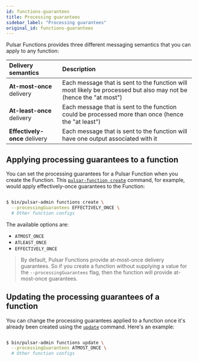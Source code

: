 ```yaml
---
id: functions-guarantees
title: Processing guarantees
sidebar_label: "Processing guarantees"
original_id: functions-guarantees
---
```


Pulsar Functions provides three different messaging semantics that you can apply to any function:

Delivery semantics | Description
:------------------|:-------
**At-most-once** delivery | Each message that is sent to the function will most likely be processed but also may not be (hence the "at most")
**At-least-once** delivery | Each message that is sent to the function could be processed more than once (hence the "at least")
**Effectively-once** delivery | Each message that is sent to the function will have one output associated with it

## Applying processing guarantees to a function

You can set the processing guarantees for a Pulsar Function when you create the Function. This [`pulsar-function create`](reference-pulsar-admin.md#create-1) command, for example, would apply effectively-once guarantees to the Function:

```bash

$ bin/pulsar-admin functions create \
  --processingGuarantees EFFECTIVELY_ONCE \
  # Other function configs

```

The available options are:

* `ATMOST_ONCE`
* `ATLEAST_ONCE`
* `EFFECTIVELY_ONCE`

> By default, Pulsar Functions provide at-most-once delivery guarantees. So if you create a function without supplying a value for the `--processingGuarantees` flag, then the function will provide at-most-once guarantees.

## Updating the processing guarantees of a function

You can change the processing guarantees applied to a function once it's already been created using the [`update`](reference-pulsar-admin.md#update-1) command. Here's an example:

```bash

$ bin/pulsar-admin functions update \
  --processingGuarantees ATMOST_ONCE \
  # Other function configs

```

